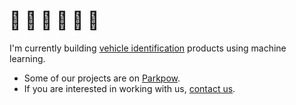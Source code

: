 # 🚙 🚗 🚕 🚛 🚚 🛵

I'm currently building [vehicle identification](https://platerecognizer.com/) products using machine learning.
- Some of our projects are on [Parkpow](https://github.com/parkpow/).
- If you are interested in working with us, [contact us](https://platerecognizer.com/contact/).

